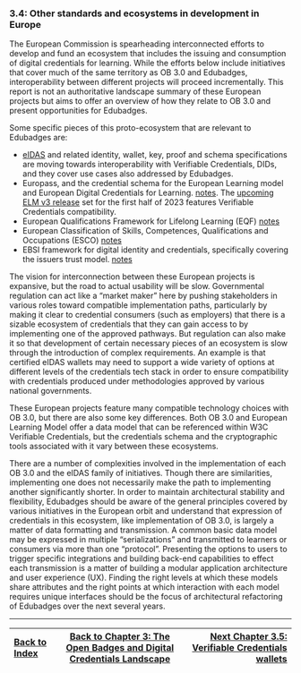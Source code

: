 ### 3.4: Other standards and ecosystems in development in Europe

The European Commission is spearheading interconnected efforts to develop and fund an ecosystem that includes the issuing and consumption of digital credentials for learning. While the efforts below include initiatives that cover much of the same territory as OB 3.0 and Edubadges, interoperability between different projects will proceed incrementally. This report is not an authoritative landscape summary of these European projects but aims to offer an overview of how they relate to OB 3.0 and present opportunities for Edubadges.

Some specific pieces of this proto-ecosystem that are relevant to Edubadges are:

*   [eIDAS](https://www.eid.as/) and related identity, wallet, key, proof and schema specifications are moving towards interoperability with Verifiable Credentials, DIDs, and they cover use cases also addressed by Edubadges.
*   Europass, and the credential schema for the European Learning model and European Digital Credentials for Learning. [notes](https://europa.eu/europass/en/europass-tools/digital-credentials). The [upcoming ELM v3 release](https://europa.eu/europass/en/news/upcoming-launch-european-learning-model-v3) set for the first half of 2023 features Verifiable Credentials compatibility.
*   European Qualifications Framework for Lifelong Learning (EQF) [notes](https://europa.eu/europass/en/europass-tools/european-qualifications-framework)
*   European Classification of Skills, Competences, Qualifications and Occupations (ESCO) [notes](https://ec.europa.eu/esco/portal/home)
*   EBSI framework for digital identity and credentials, specifically covering the issuers trust model. [notes](https://ec.europa.eu/digital-building-blocks/wikis/display/EBSIDOC/)

The vision for interconnection between these European projects is expansive, but the road to actual usability will be slow. Governmental regulation can act like a “market maker” here by pushing stakeholders in various roles toward compatible implementation paths, particularly by making it clear to credential consumers (such as employers) that there is a sizable ecosystem of credentials that they can gain access to by implementing one of the approved pathways. But regulation can also make it so that development of certain necessary pieces of an ecosystem is slow through the introduction of complex requirements. An example is that certified eIDAS wallets may need to support a wide variety of options at different levels of the credentials tech stack in order to ensure compatibility with credentials produced under methodologies approved by various national governments.

These European projects feature many compatible technology choices with OB 3.0, but there are also some key differences. Both OB 3.0 and European Learning Model offer a data model that can be referenced within W3C Verifiable Credentials, but the credentials schema and the cryptographic tools associated with it vary between these ecosystems.

There are a number of complexities involved in the implementation of each OB 3.0 and the eIDAS family of initiatives. Though there are similarities, implementing one does not necessarily make the path to implementing another significantly shorter. In order to maintain architectural stability and flexibility, Edubadges should be aware of the general principles covered by various initiatives in the European orbit and understand that expression of credentials in this ecosystem, like implementation of OB 3.0, is largely a matter of data formatting and transmission. A common basic data model may be expressed in multiple “serializations” and transmitted to learners or consumers via more than one “protocol”. Presenting the options to users to trigger specific integrations and building back-end capabilities to effect each transmission is a matter of building a modular application architecture and user experience (UX). Finding the right levels at which these models share attributes and the right points at which interaction with each model requires unique interfaces should be the focus of architectural refactoring of Edubadges over the next several years.


---

| [Back to Index](ob3-edubadges/README.md)   | [Back to Chapter 3: The Open Badges and Digital Credentials Landscape](ob3-edubadges/30-the-open-badges-and-digital-credentials-landscape.md) |    [Next Chapter 3.5: Verifiable Credentials wallets](ob3-edubadges/35-verifiable-credentials-wallets.md) |
| :--- |  :---:  | ---: |
